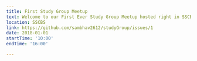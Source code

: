 ```yaml
---
title: First Study Group Meetup     
text: Welcome to our First Ever Study Group Meetup hosted right in SSCBS       
location: SSCBS     
link: https://github.com/sambhav2612/studyGroup/issues/1    
date: 2018-01-01    
startTime: '10:00'    
endTime: '16:00'    

---
```

